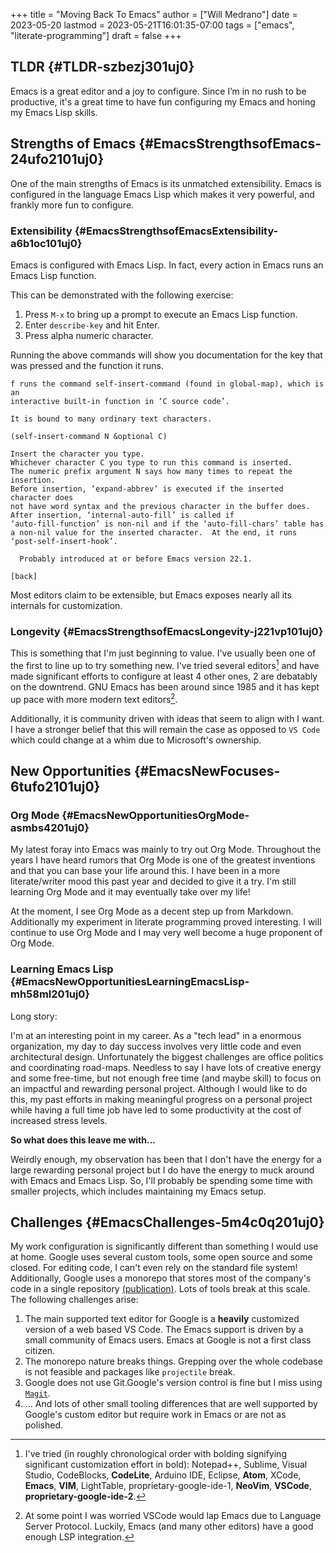 +++
title = "Moving Back To Emacs"
author = ["Will Medrano"]
date = 2023-05-20
lastmod = 2023-05-21T16:01:35-07:00
tags = ["emacs", "literate-programming"]
draft = false
+++

## TLDR {#TLDR-szbezj301uj0}

Emacs is a great editor and a joy to configure. Since I’m in no rush to be
productive, it's a great time to have fun configuring my Emacs and honing my
Emacs Lisp skills.


## Strengths of Emacs {#EmacsStrengthsofEmacs-24ufo2101uj0}

One of the main strengths of Emacs is its unmatched extensibility. Emacs is
configured in the language Emacs Lisp which makes it very powerful, and frankly
more fun to configure.


### Extensibility {#EmacsStrengthsofEmacsExtensibility-a6b1oc101uj0}

Emacs is configured with Emacs Lisp. In fact, every action in Emacs runs an
Emacs Lisp function.

This can be demonstrated with the following exercise:

1.  Press `M-x` to bring up a prompt to execute an Emacs Lisp function.
2.  Enter `describe-key` and hit Enter.
3.  Press alpha numeric character.

Running the above commands will show you documentation for the key that was
pressed and the function it runs.

```text
f runs the command self-insert-command (found in global-map), which is an
interactive built-in function in ‘C source code’.

It is bound to many ordinary text characters.

(self-insert-command N &optional C)

Insert the character you type.
Whichever character C you type to run this command is inserted.
The numeric prefix argument N says how many times to repeat the insertion.
Before insertion, ‘expand-abbrev’ is executed if the inserted character does
not have word syntax and the previous character in the buffer does.
After insertion, ‘internal-auto-fill’ is called if
‘auto-fill-function’ is non-nil and if the ‘auto-fill-chars’ table has
a non-nil value for the inserted character.  At the end, it runs
‘post-self-insert-hook’.

  Probably introduced at or before Emacs version 22.1.

[back]
```

Most editors claim to be extensible, but Emacs exposes nearly all its internals
for customization.


### Longevity {#EmacsStrengthsofEmacsLongevity-j221vp101uj0}

This is something that I'm just beginning to value. I've usually been one of the
first to line up to try something new. I've tried several editors[^fn:1] and have made
significant efforts to configure at least 4 other ones, 2 are debatably on the
downtrend. GNU Emacs has been around since 1985 and it has kept up pace with
more modern text editors[^fn:2].

Additionally, it is community driven with ideas that seem to align with I
want. I have a stronger belief that this will remain the case as opposed to `VS
Code` which could change at a whim due to Microsoft's ownership.


## New Opportunities {#EmacsNewFocuses-6tufo2101uj0}


### Org Mode {#EmacsNewOpportunitiesOrgMode-asmbs4201uj0}

My latest foray into Emacs was mainly to try out Org Mode. Throughout the years
I have heard rumors that Org Mode is one of the greatest inventions and that you
can base your life around this. I have been in a more literate/writer mood this
past year and decided to give it a try. I'm still learning Org Mode and it may
eventually take over my life!

At the moment, I see Org Mode as a decent step up from Markdown. Additionally my
experiment in literate programming proved interesting. I will continue to use
Org Mode and I may very well become a huge proponent of Org Mode.


### Learning Emacs Lisp {#EmacsNewOpportunitiesLearningEmacsLisp-mh58ml201uj0}

Long story:

I'm at an interesting point in my career. As a "tech lead" in a enormous
organization, my day to day success involves very little code and even
architectural design. Unfortunately the biggest challenges are office politics
and coordinating road-maps. Needless to say I have lots of creative energy and
some free-time, but not enough free time (and maybe skill) to focus on an
impactful and rewarding personal project. Although I would like to do this, my
past efforts in making meaningful progress on a personal project while having a
full time job have led to some productivity at the cost of increased stress
levels.

**So what does this leave me with...**

Weirdly enough, my observation has been that I don't have the energy for a large
rewarding personal project but I do have the energy to muck around with Emacs
and Emacs Lisp. So, I'll probably be spending some time with smaller projects,
which includes maintaining my Emacs setup.


## Challenges {#EmacsChallenges-5m4c0q201uj0}

My work configuration is significantly different than something I would use at
home. Google uses several custom tools, some open source and some closed. For
editing code, I can't even rely on the standard file system! Additionally,
Google uses a monorepo that stores most of the company's code in a single
repository [(publication)](https://research.google/pubs/pub45424/). Lots of tools break at this scale. The following
challenges arise:

1.  The main supported text editor for Google is a **heavily** customized version of
    a web based VS Code. The Emacs support is driven by a small community of
    Emacs users. Emacs at Google is not a first class citizen.
2.  The monorepo nature breaks things. Grepping over the whole codebase is not
    feasible and packages like `projectile` break.
3.  Google does not use Git.Google's version control is fine but I miss
    using [`Magit`](https://magit.vc/).
4.  ... And lots of other small tooling differences that are well supported by
    Google's custom editor but require work in Emacs or are not as polished.

[^fn:1]: I've tried (in roughly chronological order with bolding signifying
    significant customization effort in bold): Notepad++, Sublime, Visual Studio,
    CodeBlocks, ****CodeLite****, Arduino IDE, Eclipse, ****Atom****, XCode, ****Emacs****,
    ****VIM****, LightTable, proprietary-google-ide-1, ****NeoVim****, ****VSCode****,
    ****proprietary-google-ide-2****.
[^fn:2]: At some point I was worried VSCode would lap Emacs due to Language Server
    Protocol. Luckily, Emacs (and many other editors) have a good enough LSP
    integration.